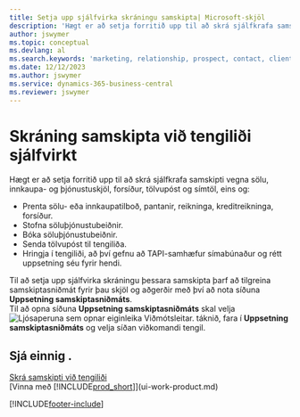 ```yaml
---
title: Setja upp sjálfvirka skráningu samskipta| Microsoft-skjöl
description: 'Hægt er að setja forritið upp til að skrá sjálfkrafa samskipti við viðskiptavini eða biðlara, t.d. dæmis vegna sölu, innkaupa- og þjónustuskjöl og símtöl.'
author: jswymer
ms.topic: conceptual
ms.devlang: al
ms.search.keywords: 'marketing, relationship, prospect, contact, client, customer'
ms.date: 12/12/2023
ms.author: jswymer
ms.service: dynamics-365-business-central
ms.reviewer: jswymer
---
```

# <a name="recording-interactions-with-contacts-automatically"></a>Skráning samskipta við tengiliði sjálfvirkt
Hægt er að setja forritið upp til að skrá sjálfkrafa samskipti vegna sölu, innkaupa- og þjónustuskjöl, forsíður, tölvupóst og símtöl, eins og:

* Prenta sölu- eða innkaupatilboð, pantanir, reikninga, kreditreikninga, forsíður.
* Stofna söluþjónustubeiðnir.
* Bóka söluþjónustubeiðnir.
* Senda tölvupóst til tengiliða.
* Hringja í tengiliði, að því gefnu að TAPI-samhæfur símabúnaður og rétt uppsetning séu fyrir hendi.

Til að setja upp sjálfvirka skráningu þessara samskipta þarf að tilgreina samskiptasniðmát fyrir þau skjöl og aðgerðir með því að nota síðuna **Uppsetning samskiptasniðmáts**.  
Til að opna síðuna **Uppsetning samskiptasniðmáts** skal velja ![Ljósaperuna sem opnar eiginleika Viðmótsleitar.](media/ui-search/search_small.png "Segðu mér hvað þú vilt gera") táknið, fara í **Uppsetning samskiptasniðmáts** og velja síðan viðkomandi tengil.

## <a name="see-also"></a>Sjá einnig .
[Skrá samskipti við tengiliði](marketing-interactions.md)  
[Vinna með [!INCLUDE[prod_short](includes/prod_short.md)]](ui-work-product.md)  


[!INCLUDE[footer-include](includes/footer-banner.md)]
